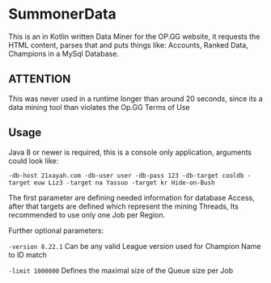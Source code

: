 # SummonerData
This is an in Kotlin written Data Miner for the OP.GG website, it requests the HTML content, parses that and puts things like: 
Accounts, Ranked Data, Champions in a MySql Database.

## ATTENTION 
This was never used in a runtime longer than around 20 seconds, since its a data mining tool than violates the Op.GG Terms of Use

## Usage
Java 8 or newer is required, this is a console only application, arguments could look like:

`-db-host 21xayah.com -db-user user -db-pass 123 -db-target cooldb -target euw Liz3 -target na Yassuo -target kr Hide-on-Bush`

The first parameter are defining needed information for database Access, after that targets are defined which represent the mining Threads, 
Its recommended to use only one Job per Region.

Further optional parameters:

`-version 8.22.1` Can be any valid League version used for Champion Name to ID match

`-limit 1000000` Defines the maximal size of the Queue size per Job
